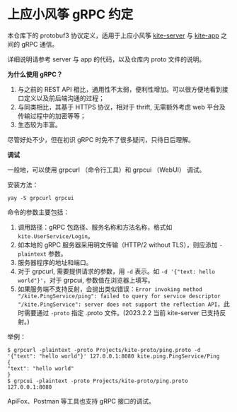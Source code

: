 
# 上应小风筝 gRPC 约定

本仓库下的 protobuf3 协议定义，适用于上应小风筝 [kite-server](https://github.com/SIT-kite/kite-server) 与 [kite-app](https://github.com/SIT-kite/kite-app) 之间的 gRPC 通信。

详细说明请参考 server 与 app 的代码，以及仓库内 proto 文件的说明。

**为什么使用 gRPC？**

1. 与之前的 REST API 相比，通用性不太弱，便利性增加。可以很方便地看到接口定义以及前后端沟通的过程；
2. 与同类相比，其基于 HTTPS 协议，相对于 thrift, 无需额外考虑 web 平台及传输过程中的加密等等；
3. 生态较为丰富。

尽管好处不少，但在初识 gRPC 时免不了很多疑问，只待日后理解。


**调试**

一般地，可以使用 grpcurl （命令行工具）和 grpcui （WebUI） 调试。

安装方法：
```shell
yay -S grpcurl grpcui
```

命令的参数主要包括：

1. 调用路径：gRPC 包路径、服务名称和方法名称，格式如 `kite.UserService/Login`。
2. 如本地的 gRPC 服务器采用明文传输（HTTP/2 without TLS），则应添加 `-plaintext` 参数。
3. 服务器程序的地址和端口。
4. 对于 grpcurl, 需要提供请求的参数，用 `-d` 表示。如 `-d '{"text: hello world"}'`，对于 grpcui, 参数值在浏览器上填写。
5. 如果服务端不支持反射，会抛出类似错误：`Error invoking method "/kite.PingService/ping": failed to query for service descriptor "/kite.PingService": server does not support the reflection API`，此时需要通过 `-proto` 指定 .proto 文件。(2023.2.2 当前 kite-server 已支持反射。)

举例：

```shell
$ grpcurl -plaintext -proto Projects/kite-proto/ping.proto -d '{"text": "hello world"}' 127.0.0.1:8080 kite.ping.PingService/Ping
{
"text": "hello world"
}
$ grpcui -plaintext -proto Projects/kite-proto/ping.proto 127.0.0.1:8080
```

ApiFox、Postman 等工具也支持 gRPC 接口的调试。
